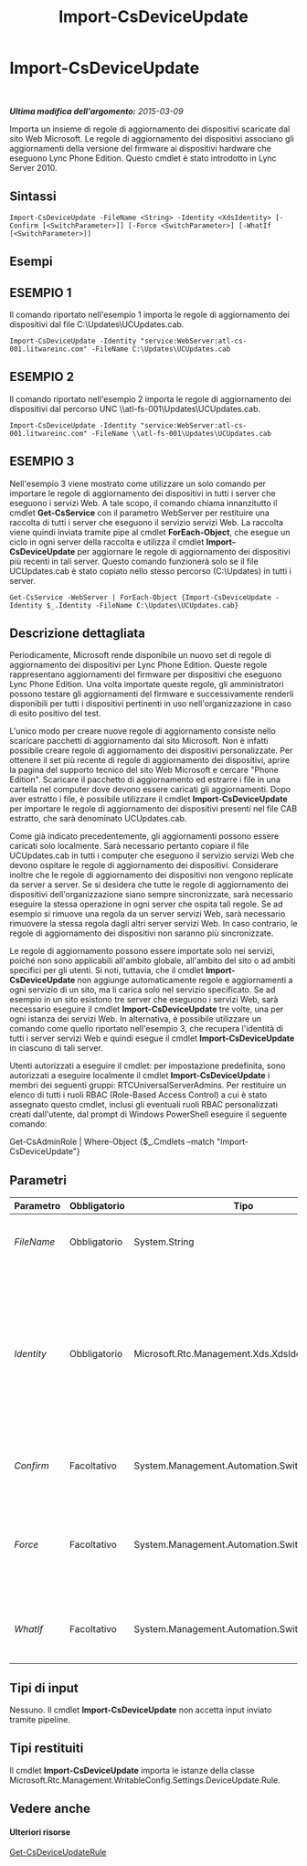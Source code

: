 ﻿---
title: Import-CsDeviceUpdate
TOCTitle: Import-CsDeviceUpdate
ms:assetid: cc2e5fab-d978-4e7e-8fc6-d12a0172c07c
ms:mtpsurl: https://technet.microsoft.com/it-it/library/Gg398861(v=OCS.15)
ms:contentKeyID: 49301989
ms.date: 08/24/2015
mtps_version: v=OCS.15
ms.translationtype: HT
---

# Import-CsDeviceUpdate

 

_**Ultima modifica dell'argomento:** 2015-03-09_

Importa un insieme di regole di aggiornamento dei dispositivi scaricate dal sito Web Microsoft. Le regole di aggiornamento dei dispositivi associano gli aggiornamenti della versione del firmware ai dispositivi hardware che eseguono Lync Phone Edition. Questo cmdlet è stato introdotto in Lync Server 2010.

## Sintassi

    Import-CsDeviceUpdate -FileName <String> -Identity <XdsIdentity> [-Confirm [<SwitchParameter>]] [-Force <SwitchParameter>] [-WhatIf [<SwitchParameter>]]

## Esempi

## ESEMPIO 1

Il comando riportato nell'esempio 1 importa le regole di aggiornamento dei dispositivi dal file C:\\Updates\\UCUpdates.cab.

    Import-CsDeviceUpdate -Identity "service:WebServer:atl-cs-001.litwareinc.com" -FileName C:\Updates\UCUpdates.cab

## ESEMPIO 2

Il comando riportato nell'esempio 2 importa le regole di aggiornamento dei dispositivi dal percorso UNC \\\\atl-fs-001\\Updates\\UCUpdates.cab.

    Import-CsDeviceUpdate -Identity "service:WebServer:atl-cs-001.litwareinc.com" -FileName \\atl-fs-001\Updates\UCUpdates.cab

## ESEMPIO 3

Nell'esempio 3 viene mostrato come utilizzare un solo comando per importare le regole di aggiornamento dei dispositivi in tutti i server che eseguono i servizi Web. A tale scopo, il comando chiama innanzitutto il cmdlet **Get-CsService** con il parametro WebServer per restituire una raccolta di tutti i server che eseguono il servizio servizi Web. La raccolta viene quindi inviata tramite pipe al cmdlet **ForEach-Object**, che esegue un ciclo in ogni server della raccolta e utilizza il cmdlet **Import-CsDeviceUpdate** per aggiornare le regole di aggiornamento dei dispositivi più recenti in tali server. Questo comando funzionerà solo se il file UCUpdates.cab è stato copiato nello stesso percorso (C:\\Updates) in tutti i server.

    Get-CsService -WebServer | ForEach-Object {Import-CsDeviceUpdate -Identity $_.Identity -FileName C:\Updates\UCUpdates.cab}

## Descrizione dettagliata

Periodicamente, Microsoft rende disponibile un nuovo set di regole di aggiornamento dei dispositivi per Lync Phone Edition. Queste regole rappresentano aggiornamenti del firmware per dispositivi che eseguono Lync Phone Edition. Una volta importate queste regole, gli amministratori possono testare gli aggiornamenti del firmware e successivamente renderli disponibili per tutti i dispositivi pertinenti in uso nell'organizzazione in caso di esito positivo del test.

L'unico modo per creare nuove regole di aggiornamento consiste nello scaricare pacchetti di aggiornamento dal sito Microsoft. Non è infatti possibile creare regole di aggiornamento dei dispositivi personalizzate. Per ottenere il set più recente di regole di aggiornamento dei dispositivi, aprire la pagina del supporto tecnico del sito Web Microsoft e cercare "Phone Edition". Scaricare il pacchetto di aggiornamento ed estrarre i file in una cartella nel computer dove devono essere caricati gli aggiornamenti. Dopo aver estratto i file, è possibile utilizzare il cmdlet **Import-CsDeviceUpdate** per importare le regole di aggiornamento dei dispositivi presenti nel file CAB estratto, che sarà denominato UCUpdates.cab.

Come già indicato precedentemente, gli aggiornamenti possono essere caricati solo localmente. Sarà necessario pertanto copiare il file UCUpdates.cab in tutti i computer che eseguono il servizio servizi Web che devono ospitare le regole di aggiornamento dei dispositivi. Considerare inoltre che le regole di aggiornamento dei dispositivi non vengono replicate da server a server. Se si desidera che tutte le regole di aggiornamento dei dispositivi dell'organizzazione siano sempre sincronizzate, sarà necessario eseguire la stessa operazione in ogni server che ospita tali regole. Se ad esempio si rimuove una regola da un server servizi Web, sarà necessario rimuovere la stessa regola dagli altri server servizi Web. In caso contrario, le regole di aggiornamento dei dispositivi non saranno più sincronizzate.

Le regole di aggiornamento possono essere importate solo nei servizi, poiché non sono applicabili all'ambito globale, all'ambito del sito o ad ambiti specifici per gli utenti. Si noti, tuttavia, che il cmdlet **Import-CsDeviceUpdate** non aggiunge automaticamente regole e aggiornamenti a ogni servizio di un sito, ma li carica solo nel servizio specificato. Se ad esempio in un sito esistono tre server che eseguono i servizi Web, sarà necessario eseguire il cmdlet **Import-CsDeviceUpdate** tre volte, una per ogni istanza dei servizi Web. In alternativa, è possibile utilizzare un comando come quello riportato nell'esempio 3, che recupera l'identità di tutti i server servizi Web e quindi esegue il cmdlet **Import-CsDeviceUpdate** in ciascuno di tali server.

Utenti autorizzati a eseguire il cmdlet: per impostazione predefinita, sono autorizzati a eseguire localmente il cmdlet **Import-CsDeviceUpdate** i membri dei seguenti gruppi: RTCUniversalServerAdmins. Per restituire un elenco di tutti i ruoli RBAC (Role-Based Access Control) a cui è stato assegnato questo cmdlet, inclusi gli eventuali ruoli RBAC personalizzati creati dall'utente, dal prompt di Windows PowerShell eseguire il seguente comando:

Get-CsAdminRole | Where-Object {$\_.Cmdlets –match "Import-CsDeviceUpdate"}

## Parametri


<table>
<colgroup>
<col style="width: 25%" />
<col style="width: 25%" />
<col style="width: 25%" />
<col style="width: 25%" />
</colgroup>
<thead>
<tr class="header">
<th>Parametro</th>
<th>Obbligatorio</th>
<th>Tipo</th>
<th>Descrizione</th>
</tr>
</thead>
<tbody>
<tr class="odd">
<td><p><em>FileName</em></p></td>
<td><p>Obbligatorio</p></td>
<td><p>System.String</p></td>
<td><p>Percorso del file di aggiornamento, ad esempio C:\Updates\UCUpdates.cab.</p></td>
</tr>
<tr class="even">
<td><p><em>Identity</em></p></td>
<td><p>Obbligatorio</p></td>
<td><p>Microsoft.Rtc.Management.Xds.XdsIdentity</p></td>
<td><p>Indica l'istanza del servizio a cui verranno applicate le nuove regole di aggiornamento. Ad esempio: -Identity &quot;service:WebServer:atl-cs-001.litwareinc.com&quot;.</p>
<p>Il valore di Identity deve essere il nome di dominio completo del pool Front End in cui è installato il server Web.</p></td>
</tr>
<tr class="odd">
<td><p><em>Confirm</em></p></td>
<td><p>Facoltativo</p></td>
<td><p>System.Management.Automation.SwitchParameter</p></td>
<td><p>Viene visualizzata una richiesta di conferma prima di eseguire il comando.</p></td>
</tr>
<tr class="even">
<td><p><em>Force</em></p></td>
<td><p>Facoltativo</p></td>
<td><p>System.Management.Automation.SwitchParameter</p></td>
<td><p>Consente di evitare la visualizzazione di qualunque messaggio di errore non grave che potrebbe essere generato nel corso dell'esecuzione del comando.</p></td>
</tr>
<tr class="odd">
<td><p><em>WhatIf</em></p></td>
<td><p>Facoltativo</p></td>
<td><p>System.Management.Automation.SwitchParameter</p></td>
<td><p>Descrive ciò che accadrebbe se si eseguisse il comando senza eseguirlo realmente.</p></td>
</tr>
</tbody>
</table>


## Tipi di input

Nessuno. Il cmdlet **Import-CsDeviceUpdate** non accetta input inviato tramite pipeline.

## Tipi restituiti

Il cmdlet **Import-CsDeviceUpdate** importa le istanze della classe Microsoft.Rtc.Management.WritableConfig.Settings.DeviceUpdate.Rule.

## Vedere anche

#### Ulteriori risorse

[Get-CsDeviceUpdateRule](get-csdeviceupdaterule.md)

